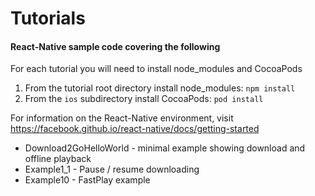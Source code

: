 Tutorials
=======================================

#### React-Native sample code covering the following

For each tutorial you will need to install node_modules and CocoaPods

1) From the tutorial root directory install node_modules: ``npm install``
2) From the ``ios`` subdirectory install CocoaPods: ``pod install``

For information on the React-Native environment, visit https://facebook.github.io/react-native/docs/getting-started

* Download2GoHelloWorld - minimal example showing download and offline playback
* Example1_1 - Pause / resume downloading
* Example10 - FastPlay example